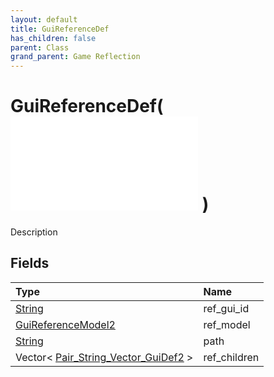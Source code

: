 ```yaml
---
layout: default
title: GuiReferenceDef
has_children: false
parent: Class
grand_parent: Game Reflection
---
```

# GuiReferenceDef( ![ GuiGroupDef ](/game-reflection/classes/gui_group_def.md) )
Description 

## Fields
| Type | Name |
|:-------------|:--------------|
| [String](/game-reflection/components/string.md) | ref_gui_id |
| [GuiReferenceModel2](/game-reflection/components/gui_reference_model2.md) | ref_model |
| [String](/game-reflection/components/string.md) | path |
| Vector< [Pair_String_Vector_GuiDef2](/game-reflection/classes/pair__string__vector__gui_def2.md) > | ref_children |

